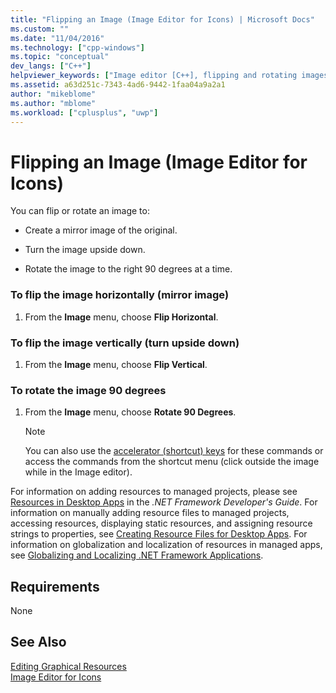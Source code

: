 ```yaml
---
title: "Flipping an Image (Image Editor for Icons) | Microsoft Docs"
ms.custom: ""
ms.date: "11/04/2016"
ms.technology: ["cpp-windows"]
ms.topic: "conceptual"
dev_langs: ["C++"]
helpviewer_keywords: ["Image editor [C++], flipping and rotating images", "images [C++], flipping", "images [C++], rotating"]
ms.assetid: a63d251c-7343-4ad6-9442-1faa04a9a2a1
author: "mikeblome"
ms.author: "mblome"
ms.workload: ["cplusplus", "uwp"]
---
```

# Flipping an Image (Image Editor for Icons)
You can flip or rotate an image to:  
  
-   Create a mirror image of the original.  
  
-   Turn the image upside down.  
  
-   Rotate the image to the right 90 degrees at a time.  
  
### To flip the image horizontally (mirror image)  
  
1.  From the **Image** menu, choose **Flip Horizontal**.  
  
### To flip the image vertically (turn upside down)  
  
1.  From the **Image** menu, choose **Flip Vertical**.  
  
### To rotate the image 90 degrees  
  
1.  From the **Image** menu, choose **Rotate 90 Degrees**.  
  
    > [!NOTE]
    >  You can also use the [accelerator (shortcut) keys](../windows/accelerator-keys-image-editor-for-icons.md) for these commands or access the commands from the shortcut menu (click outside the image while in the Image editor).  
  
 For information on adding resources to managed projects, please see [Resources in Desktop Apps](/dotnet/framework/resources/index) in the *.NET Framework Developer's Guide*. For information on manually adding resource files to managed projects, accessing resources, displaying static resources, and assigning resource strings to properties, see [Creating Resource Files for Desktop Apps](/dotnet/framework/resources/creating-resource-files-for-desktop-apps). For information on globalization and localization of resources in managed apps, see [Globalizing and Localizing .NET Framework Applications](/dotnet/standard/globalization-localization/index).  
  
## Requirements  
 None  
  
## See Also  
 [Editing Graphical Resources](../windows/editing-graphical-resources-image-editor-for-icons.md)   
 [Image Editor for Icons](../windows/image-editor-for-icons.md)